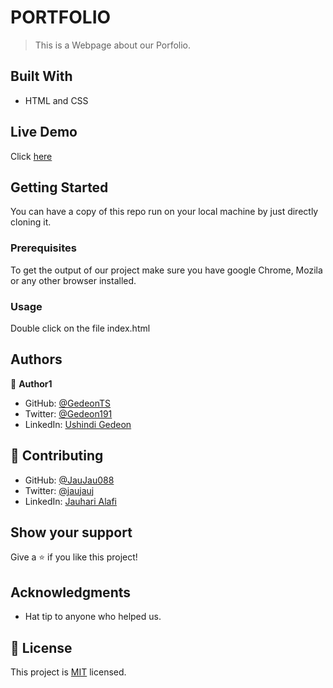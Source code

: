 # PORTFOLIO

> This is a Webpage about our Porfolio.

## Built With

- HTML and CSS

## Live Demo

Click [here](https://gedeonts.github.io/PORTFOLIO/)

## Getting Started

You can have a copy of this repo run on your local machine by just directly cloning it.

### Prerequisites

To get the output of our project make sure you have google Chrome, Mozila or any other browser installed.

### Usage

Double click on the file index.html

## Authors

👤 **Author1**

- GitHub: [@GedeonTS](https://github.com/GedeonTS)
- Twitter: [@Gedeon191](https://twitter.com/Gedeon191)
- LinkedIn: [Ushindi Gedeon](https://linkedin.com/in/ushindi-gedeon-73032a228)

## 🤝 Contributing

- GitHub: [@JauJau088](https://github.com/JauJau088)
- Twitter: [@jaujauj](https://twitter.com/jaujauj)
- LinkedIn: [Jauhari Alafi](https://linkedin.com/in/jauhari-alafi-7295b821a/)

## Show your support

Give a ⭐️ if you like this project!

## Acknowledgments

- Hat tip to anyone who helped us.

## 📝 License

This project is [MIT](./MIT.md) licensed.
